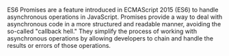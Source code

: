 ES6 Promises are a feature introduced in ECMAScript 2015 (ES6) to handle asynchronous operations in JavaScript. Promises provide a way to deal with asynchronous code in a more structured and readable manner, avoiding the so-called "callback hell." They simplify the process of working with asynchronous operations by allowing developers to chain and handle the results or errors of those operations.

